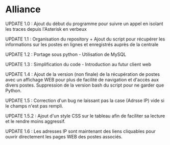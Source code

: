 # Alliance

UPDATE 1.0 : Ajout du début du programme pour suivre un appel en isolant les traces depuis l'Asterisk en verbeux 

UPDATE 1.1 : Organisation du repository + Ajout du script pour récupérer les informations sur les postes en lignes et enregistrés auprès de la centrale

UPDATE 1.2 : Portage sous python - Utilisation de MySQL

UPDATE 1.3 : Simplification du code - Introduction au futur client web

UPDATE 1.4 : Ajout de la version (non finale) de la récupération de postes avec un affichage WEB pour plus de facilité de navigation et d'accès aux divers postes. 
             Suppression de la version bash du script pour ne garder que Python.
             
UPDATE 1.5 : Correction d'un bug ne laissant pas la case (Adrsse IP) vide si le champs n'est pas rempli. 

UPDATE 1.5.2 : Ajout d'un style CSS sur le tableau afin de faciliter sa lecture et le rendre moins aggressif.

UPDATE 1.6 : Les adresses IP sont maintenant des liens cliquables pour ouvrir directement les pages WEB des postes associés.
